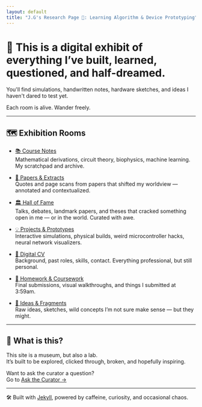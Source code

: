 ```yaml
---
layout: default
title: "J.G's Research Page 🧠: Learning Algorithm & Device Prototyping"
---
```


# 🧠 This is a digital exhibit of everything I’ve built, learned, questioned, and half-dreamed.  
You'll find simulations, handwritten notes, hardware sketches, and ideas I haven't dared to test yet.

Each room is alive. Wander freely.

---

## 🗺️ Exhibition Rooms

- [📚 Course Notes](/notes/)  
  Mathematical derivations, circuit theory, biophysics, machine learning. My scratchpad and archive.

- [🧬 Papers & Extracts](/papers/)  
  Quotes and page scans from papers that shifted my worldview — annotated and contextualized.
  
- [🏛️ Hall of Fame](/hall-of-fame/)  
  Talks, debates, landmark papers, and theses that cracked something open in me — or in the world. Curated with awe.
  
- [💡 Projects & Prototypes](/projects/)  
  Interactive simulations, physical builds, weird microcontroller hacks, neural network visualizers.

- [📄 Digital CV](/cv/)  
  Background, past roles, skills, contact. Everything professional, but still personal.

- [📂 Homework & Coursework](/homework/)  
  Final submissions, visual walkthroughs, and things I submitted at 3:59am.

- [💭 Ideas & Fragments](/ideas/)  
  Raw ideas, sketches, wild concepts I’m not sure make sense — but they might.

---

## 🧪 What is this?

This site is a museum, but also a lab.  
It’s built to be explored, clicked through, broken, and hopefully inspiring.

Want to ask the curator a question?  
Go to [Ask the Curator →](/ask/)

---

🛠️ Built with [Jekyll](https://jekyllrb.com), powered by caffeine, curiosity, and occasional chaos.
